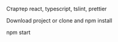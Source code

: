 <p>Стартер react, typescript, tslint, prettier</p>

<p>Download project or clone and npm install</p>
<p>npm start</p>